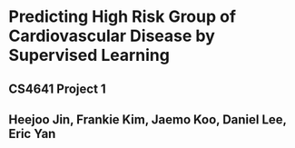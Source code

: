 # Predicting High Risk Group of Cardiovascular Disease by Supervised Learning
## CS4641 Project 1
## Heejoo Jin, Frankie Kim, Jaemo Koo, Daniel Lee, Eric Yan
